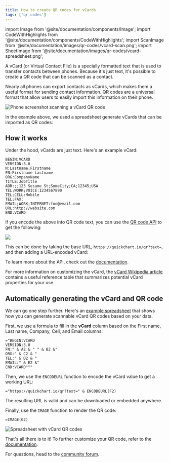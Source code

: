 ```yaml
---
title: How to create QR codes for vCards
tags: ['qr codes']
---
```


import Image from '@site/documentation/components/Image';
import CodeWithHighlights from '@site/documentation/components/CodeWithHighlights';
import ScanImage from '@site/documentation/images/qr-codes/vcard-scan.png';
import SheetImage from '@site/documentation/images/qr-codes/vcard-spreadsheet.png';

A vCard (or Virtual Contact File) is a specially formatted text that is used to transfer contacts between phones. Because it's just text, it's possible to create a QR code that can be scanned as a contact.

Nearly all phones can export contacts as vCards, which makes them a useful format for sending contact information. QR codes are a universal format that allow users to easily import this information on their phone.

<Image noBorder maxWidth={500} src={ScanImage} alt="Phone screenshot scanning a vCard QR code" />

In the example above, we used a spreadsheet generate vCards that can be imported as QR codes:

## How it works

Under the hood, vCards are just text. Here's an example vCard:

```
BEGIN:VCARD
VERSION:3.0
N:Lastname;Firstname
FN:Firstname Lastname
ORG:CompanyName
TITLE:JobTitle
ADR:;;123 Sesame St;SomeCity;CA;12345;USA
TEL;WORK;VOICE:1234567890
TEL;CELL:Mobile
TEL;FAX:
EMAIL;WORK;INTERNET:foo@email.com
URL:http://website.com
END:VCARD
```

If you encode the above into QR code text, you can use the [QR code API](https://quickchart.io/qr-code-api/) to get the following:

<Image noBorder src="https://quickchart.io/qr?text=BEGIN%3AVCARD%0AVERSION%3A3.0%0AN%3ALastname%3BFirstname%0AFN%3AFirstname%20Lastname%0AORG%3ACompanyName%0ATITLE%3AJobTitle%0AADR%3A%3B%3B123%20Sesame%20St%3BSomeCity%3BCA%3B12345%3BUSA%0ATEL%3BWORK%3BVOICE%3A1234567890%0ATEL%3BCELL%3AMobile%0ATEL%3BFAX%3A%0AEMAIL%3BWORK%3BINTERNET%3Afoo%40email.com%0AURL%3Ahttp%3A%2F%2Fwebsite.com%0AEND%3AVCARD" caption="This QR code contains a vCard" />

This can be done by taking the base URL, `https://quickchart.io/qr?text=`, and then adding a URL-encoded vCard:

<CodeWithHighlights code="**https://quickchart.io/qr?text=**BEGIN%3AVCARD%0AVERSION%3A3.0%0AN%3ALastname%3BFirstname%0AFN%3AFirstname%20Lastname%0AORG%3ACompanyName%0ATITLE%3AJobTitle%0AADR%3A%3B%3B123%20Sesame%20St%3BSomeCity%3BCA%3B12345%3BUSA%0ATEL%3BWORK%3BVOICE%3A1234567890%0ATEL%3BCELL%3AMobile%0ATEL%3BFAX%3A%0AEMAIL%3BWORK%3BINTERNET%3Afoo%40email.com%0AURL%3Ahttp%3A%2F%2Fwebsite.com%0AEND%3AVCARD" />

To learn more about the API, check out the [documentation](/documentation/qr-codes/).

For more information on customizing the vCard, the [vCard Wikipedia article](https://en.wikipedia.org/wiki/VCard#Properties) contains a useful reference table that summarizes potential vCard properties for your use.

## Automatically generating the vCard and QR code

We can go one step further. Here's an [example spreadsheet](https://docs.google.com/spreadsheets/d/1-THXs_VCw0SAar3GsNtZlm0p8HGpupZvV_jwjRhxGSQ/edit#gid=0) that shows how you can generate scannable vCard QR codes based on your data.

First, we use a formula to fill in the **vCard** column based on the First name, Last name, Company, Cell, and Email columns:

```
="BEGIN:VCARD
VERSION:3.0
FN:" & A2 & " " & B2 &"
ORG:" & C2 & "
TEL:" & D2 & "
EMAIL:" & E2 &"
END:VCARD"""
```

Then, we use the `ENCODEURL` function to encode the vCard value to get a working URL:

```
="https://quickchart.io/qr?text=" & ENCODEURL(F2)
```

The resulting URL is valid and can be downloaded or embedded anywhere.

Finally, use the `IMAGE` function to render the QR code:

```
=IMAGE(G2)
```

<Image src={SheetImage} alt="Spreadsheet with vCard QR codes" />

That's all there is to it! To further customize your QR code, refer to the [documentation](/documentation/qr-codes/).

For questions, head to the [community forum](https://community.quickchart.io/).
